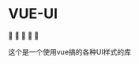 # VUE-UI

:hatched_chick:	:hatched_chick:	:hatched_chick:	:hatched_chick:	:hatched_chick:	

这个是一个使用vue搞的各种UI样式的库
